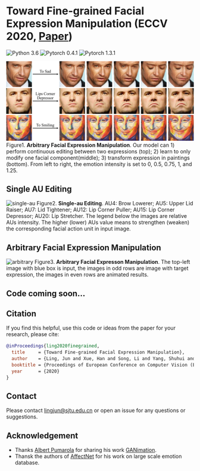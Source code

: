 # Toward Fine-grained Facial Expression Manipulation (ECCV 2020, [Paper](https://arxiv.org/pdf/2004.03132.pdf))

![Python 3.6](https://img.shields.io/badge/python-3.5-green.svg?style=plastic)
![Pytorch 0.4.1](https://img.shields.io/badge/pytorch-0.4.1-green.svg?style=plastic)
![Pytorch 1.3.1](https://img.shields.io/badge/pytorch-1.3.1-green.svg?style=plastic)

![cover](./docs/cover.png)
Figure1. **Arbitrary Facial Expression Manipulation**. Our model can 1) perform continuous editing between two expressions (top); 2) learn to only modify one facial component(middle); 3) transform expression in paintings (bottom). From left to right, the emotion intensity is set to 0, 0.5, 0.75, 1, and 1.25.

## Single AU Editing
![single-au](./docs/single-au.png)
Figure2. **Single-au Editing**. AU4: Brow Lowerer; AU5: Upper Lid Raiser; AU7: Lid Tightener; AU12: Lip Corner Puller; AU15: Lip Corner Depressor; AU20: Lip Stretcher. The legend below the images are relative AUs intensity. The higher (lower) AUs value means to strengthen (weaken) the corresponding facial action unit in input image.

## Arbitrary Facial Expression Manipulation
![arbitrary](./docs/arbitrary-edition.png)
Figure3. **Arbitrary Facial Expresson Manipulation**. The top-left image with blue box is input, the images in odd rows are image with target expression, the images in even rows are animated results.

## Code coming soon...

## Citation
If you find this helpful, use this code or ideas from the paper for your research, please cite:

```bibtex
@inProceedings{ling2020finegrained,
  title     = {Toward Fine-grained Facial Expression Manipulation},
  author    = {Ling, Jun and Xue, Han and Song, Li and Yang, Shuhui and Xie, Rong and Gu, Xiao},
  booktitle = {Proceedings of European Conference on Computer Vision (ECCV)},
  year      = {2020}
}
```

## Contact
Please contact lingjun@sjtu.edu.cn or open an issue for any questions or suggestions.

## Acknowledgement
- Thanks [Albert Pumarola](https://www.albertpumarola.com/) for sharing his work [GANimation](https://github.com/albertpumarola/GANimation).
- Thansk the authors of [AffectNet](http://mohammadmahoor.com/affectnet/) for his work on large scale emotion database.

